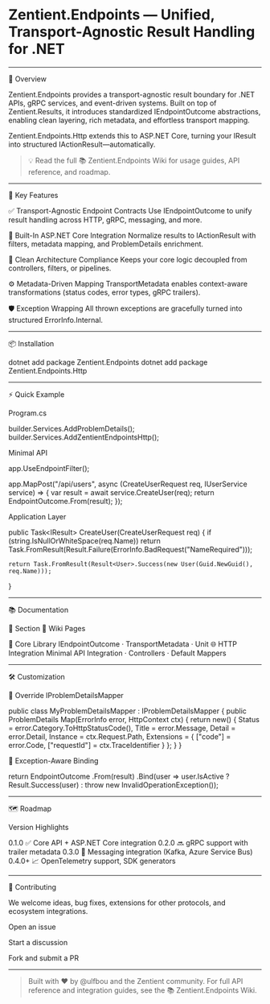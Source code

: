 
# Zentient.Endpoints — Unified, Transport-Agnostic Result Handling for .NET

    


---

🧭 Overview

Zentient.Endpoints provides a transport-agnostic result boundary for .NET APIs, gRPC services, and event-driven systems. Built on top of Zentient.Results, it introduces standardized IEndpointOutcome abstractions, enabling clean layering, rich metadata, and effortless transport mapping.

Zentient.Endpoints.Http extends this to ASP.NET Core, turning your IResult<T> into structured IActionResult—automatically.

> 💡 Read the full 📚 Zentient.Endpoints Wiki for usage guides, API reference, and roadmap.




---

🎯 Key Features

✅ Transport-Agnostic Endpoint Contracts
Use IEndpointOutcome<T> to unify result handling across HTTP, gRPC, messaging, and more.

📡 Built-In ASP.NET Core Integration
Normalize results to IActionResult with filters, metadata mapping, and ProblemDetails enrichment.

🧱 Clean Architecture Compliance
Keeps your core logic decoupled from controllers, filters, or pipelines.

⚙️ Metadata-Driven Mapping
TransportMetadata enables context-aware transformations (status codes, error types, gRPC trailers).

🛡️ Exception Wrapping
All thrown exceptions are gracefully turned into structured ErrorInfo.Internal.



---

📦 Installation

dotnet add package Zentient.Endpoints
dotnet add package Zentient.Endpoints.Http


---

⚡ Quick Example

Program.cs

builder.Services.AddProblemDetails();
builder.Services.AddZentientEndpointsHttp();

Minimal API

app.UseEndpointFilter<NormalizeEndpointResultFilter>();

app.MapPost("/api/users", async (CreateUserRequest req, IUserService service) =>
{
    var result = await service.CreateUser(req);
    return EndpointOutcome<User>.From(result);
});

Application Layer

public Task<IResult<User>> CreateUser(CreateUserRequest req)
{
    if (string.IsNullOrWhiteSpace(req.Name))
        return Task.FromResult(Result<User>.Failure(ErrorInfo.BadRequest("NameRequired")));

    return Task.FromResult(Result<User>.Success(new User(Guid.NewGuid(), req.Name)));
}


---

📚 Documentation

📁 Section	📄 Wiki Pages

🔧 Core Library	IEndpointOutcome · TransportMetadata · Unit
🌐 HTTP Integration	Minimal API Integration · Controllers · Default Mappers



---

🛠️ Customization

🔄 Override IProblemDetailsMapper

public class MyProblemDetailsMapper : IProblemDetailsMapper
{
    public ProblemDetails Map(ErrorInfo error, HttpContext ctx)
    {
        return new()
        {
            Status = error.Category.ToHttpStatusCode(),
            Title = error.Message,
            Detail = error.Detail,
            Instance = ctx.Request.Path,
            Extensions = { ["code"] = error.Code, ["requestId"] = ctx.TraceIdentifier }
        };
    }
}

🔐 Exception-Aware Binding

return EndpointOutcome<User>
    .From(result)
    .Bind(user => user.IsActive ? Result.Success(user) : throw new InvalidOperationException());


---

🗺 Roadmap

Version	Highlights

0.1.0	✅ Core API + ASP.NET Core integration
0.2.0	🔜 gRPC support with trailer metadata
0.3.0	🔄 Messaging integration (Kafka, Azure Service Bus)
0.4.0+	📈 OpenTelemetry support, SDK generators



---

🤝 Contributing

We welcome ideas, bug fixes, extensions for other protocols, and ecosystem integrations.

Open an issue

Start a discussion

Fork and submit a PR



---

> Built with ❤️ by @ulfbou and the Zentient community.
For full API reference and integration guides, see the 📚 Zentient.Endpoints Wiki.

